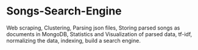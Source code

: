 # Songs-Search-Engine
Web scraping, Clustering, Parsing json files, Storing parsed songs as documents in MongoDB, Statistics and Visualization of parsed data, tf-idf, normalizing the data, indexing, build a search engine.
